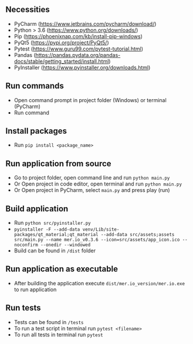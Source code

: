 ## Necessities
- PyCharm (https://www.jetbrains.com/pycharm/download/)
- Python > 3.6 (https://www.python.org/downloads/)
- Pip (https://phoenixnap.com/kb/install-pip-windows)
- PyQt5 (https://pypi.org/project/PyQt5/)
- Pytest (https://www.guru99.com/pytest-tutorial.html)
- Pandas (https://pandas.pydata.org/pandas-docs/stable/getting_started/install.html)
- PyInstaller (https://www.pyinstaller.org/downloads.html)

## Run commands
- Open command prompt in project folder (Windows) or terminal (PyCharm)
- Run command

## Install packages
- Run ```pip install <package_name>```

## Run application from source
- Go to project folder, open command line and run ```python main.py```
- Or Open project in code editor, open terminal and run ```python main.py```
- Or Open project in PyCharm, select ```main.py``` and press play (run)

## Build application
- Run ```python src/pyinstaller.py```
- ```pyinstaller -F --add-data venv/Lib/site-packages/qt_material;qt_material --add-data src/assets;assets src/main.py --name mer.io_v0.3.6 --icon=src/assets/app_icon.ico --noconfirm --onedir --windowed```
- Build can be found in ```/dist``` folder

## Run application as executable
- After building the application execute ```dist/mer.io_version/mer.io.exe``` to run application

## Run tests
- Tests can be found in ```/tests```  
- To run a test script in terminal run ```pytest <filename>```  
- To run all tests in terminal run ```pytest```
